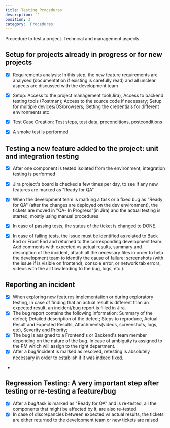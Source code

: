 ```yaml
---
title: Testing Procedures
description: ''
position: 3
category: 'Procedures'
---
```


Procedure to test a project. Technical and management aspects.

## Setup for projects already in progress or for new projects
- [x] Requirements analysis: In this step, the new feature requirements are analysed (documentation if existing is carefully read) and all unclear aspects are discussed with the development team
- [x] Setup: Access to the project management tool(Jira), Access to backend testing tools (Postman); Access to the source code if necessary;  Setup for multiple devices/OS/browsers; Getting the credentials for different environments etc
- [x] Test Case Creation: Test steps, test data, preconditions, postconditions
- [x] A smoke test is performed


## Testing a new feature added to the project: unit and integration testing 
- [x] After one component is tested isolated from the environment, integration testing is performed
- [x] Jira project's board is checked a few times per day, to see if any new features are marked as "Ready for QA"
- [x] When the development team is marking a task or a fixed bug as "Ready for QA" (after the changes are deployed on the dev environment), the tickets are moved in "QA- In Progress"(in Jira) and the actual testing is started, mostly using manual procedures
- [x] In case of passing tests, the status of the ticket is changed to DONE.
- [x] In case of failing tests, the issue must be identified as related to Back End or Front End and returned to the corresponding development team. Add comments with expected vs actual results, summary and description of the incident, attach all the necessary files in order to help the development team to identify the cause of failure: screenshots (with the issue if is visible on frontend), console error, or network tab errors, videos with the all flow leading to the bug, logs, etc.). 


## Reporting an incident
- [x] When exploring new features implementation or during exploratory testing, in case of finding that an actual result is different than an expected result, an incident/bug report is filled in Jira.
- [x] The bug report contains the following information: Summary of the defect;  Detailed description of the defect; Steps to reproduce, Actual Result and Expected Results, Attachments(videos, screenshots, logs, etc), Severity and Priority;  
- [x] The bug is assigned to a Frontend's or Backend's team member depending on the nature of the bug. In case of ambiguity is assigned to the PM which will assign to the right department.
- [x] After a bug/incident is marked as resolved, retesting is absolutely necessary in order to establish if it was indeed fixed.
- 

## Regression Testing: A very important step after testing or re-testing a feature/bug 
- [x] After a bug/task is marked as "Ready for QA" and is re-tested, all the components that might be affected by it, are also re-tested. 
- [x] In case of discrepancies between expected vs actual results, the tickets are either returned to the development team or new tickets are raised 